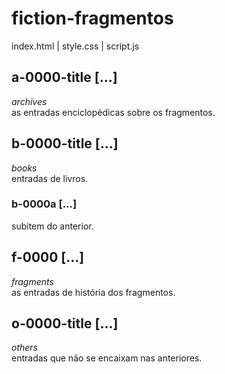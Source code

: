 # fiction-fragmentos
index.html | style.css | script.js  

## a-0000-title [...]
*archives*  
as entradas enciclopédicas sobre os fragmentos.

## b-0000-title [...]
*books*  
entradas de livros.

### b-0000a [...]
subitem do anterior.

## f-0000 [...]
*fragments*  
as entradas de história dos fragmentos.

## o-0000-title [...]
*others*  
entradas que não se encaixam nas anteriores.
